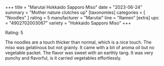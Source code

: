+++
title = "Marutai Hokkaido Sapporo Miso"
date = "2023-06-24"
summary = "Mother nature clutches up"
[taxonomies]
categories = [ "Noodles" ]
rating = 5
manufacturer = "Marutai"
line = "Ramen"
[extra]
upc = "4902702003067"
variety = "Hokkaido Sapporo Miso"
+++

Rating: 5

The noodles are a touch thicker than normal, which is a nice touch.
The miso was gelatinous but not grainly.
It came with a bit of aroma oil but no vegetable packet.
The flavor was sweet with an earthly tang.
It was very punchy and flavorful, is it carried vegetables effortlessly.
